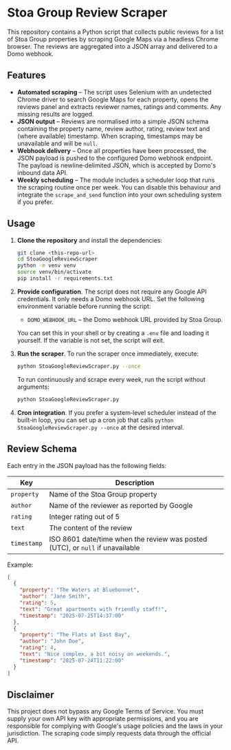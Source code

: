 # Stoa Group Review Scraper

This repository contains a Python script that collects public reviews for a list of Stoa Group properties by scraping Google Maps via a headless Chrome browser.  The reviews are aggregated into a JSON array and delivered to a Domo webhook.

## Features

* **Automated scraping** – The script uses Selenium with an undetected Chrome driver to search Google Maps for each property, opens the reviews panel and extracts reviewer names, ratings and comments.  Any missing results are logged.
* **JSON output** – Reviews are normalised into a simple JSON schema containing the property name, review author, rating, review text and (where available) timestamp.  When scraping, timestamps may be unavailable and will be `null`.
* **Webhook delivery** – Once all properties have been processed, the JSON payload is pushed to the configured Domo webhook endpoint.  The payload is newline‑delimited JSON, which is accepted by Domo's inbound data API.
* **Weekly scheduling** – The module includes a scheduler loop that runs the scraping routine once per week.  You can disable this behaviour and integrate the `scrape_and_send` function into your own scheduling system if you prefer.

## Usage

1. **Clone the repository** and install the dependencies:

   ```bash
   git clone <this-repo-url>
   cd StoaGoogleReviewScraper
   python -m venv venv
   source venv/bin/activate
   pip install -r requirements.txt
   ```

2. **Provide configuration**.  The script does not require any Google API credentials.  It only needs a Domo webhook URL.  Set the following environment variable before running the script:

   * `DOMO_WEBHOOK_URL` – the Domo webhook URL provided by Stoa Group.

   You can set this in your shell or by creating a `.env` file and loading it yourself.  If the variable is not set, the script will exit.

3. **Run the scraper**.  To run the scraper once immediately, execute:

   ```bash
   python StoaGoogleReviewScraper.py --once
   ```

   To run continuously and scrape every week, run the script without arguments:

   ```bash
   python StoaGoogleReviewScraper.py
   ```

4. **Cron integration**.  If you prefer a system‑level scheduler instead of the built‑in loop, you can set up a cron job that calls `python StoaGoogleReviewScraper.py --once` at the desired interval.

## Review Schema

Each entry in the JSON payload has the following fields:

| Key           | Description                                             |
|---------------|---------------------------------------------------------|
| `property`    | Name of the Stoa Group property                         |
| `author`      | Name of the reviewer as reported by Google             |
| `rating`      | Integer rating out of 5                                 |
| `text`        | The content of the review                               |
| `timestamp`   | ISO 8601 date/time when the review was posted (UTC), or `null` if unavailable |

Example:

```json
[
  {
    "property": "The Waters at Bluebonnet",
    "author": "Jane Smith",
    "rating": 5,
    "text": "Great apartments with friendly staff!",
    "timestamp": "2025-07-25T14:37:00"
  },
  {
    "property": "The Flats at East Bay",
    "author": "John Doe",
    "rating": 4,
    "text": "Nice complex, a bit noisy on weekends.",
    "timestamp": "2025-07-24T11:22:00"
  }
]
```

## Disclaimer

This project does not bypass any Google Terms of Service.  You must supply your own API key with appropriate permissions, and you are responsible for complying with Google's usage policies and the laws in your jurisdiction.  The scraping code simply requests data through the official API.